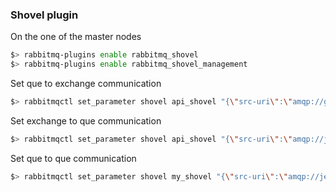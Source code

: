 ### Shovel plugin
On the one of the master nodes

```sh
$> rabbitmq-plugins enable rabbitmq_shovel
$> rabbitmq-plugins enable rabbitmq_shovel_management
```

Set que to exchange communication
```sh
$> rabbitmqctl set_parameter shovel api_shovel "{\"src-uri\":\"amqp://gautam:gautam@34.215.39.85:5672\",\"src-queue\":\"upstream_api_que\",\"dest-uri\":\"amqp://manohar:manohar@34.214.250.88:5672\",\"dest-exchange\":\"federated_api_exchange\"}"
```

Set exchange to que communication
```sh
$> rabbitmqctl set_parameter shovel api_shovel "{\"src-uri\":\"amqp://jerry:jerry@34.215.45.93:5672/mov\",\"src-exchange\":\"top_rev_exchange\",\"dest-uri\":\"amqp://admin:admin@34.215.198.107:5672\",\"dest-queue\":\"federated_que\"}"
```

Set que to que communication
```sh
$> rabbitmqctl set_parameter shovel my_shovel "{\"src-uri\":\"amqp://jerry:jerry@34.215.39.85:5672\",\"src-queue\":\"upstream_que\",\"dest-uri\":\"amqp://admin:admin@34.215.198.107:5672\",\"dest-queue\":\"federated_que\"}"
```
